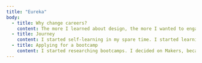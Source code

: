 ```yaml
---
title: "Eureka"
body:
  - title: Why change careers?
    content: The more I learned about design, the more I wanted to engage in critical issues with design. I realised that the best way to do this was through combining design with software technology.
  - title: Journey
    content: I started self-learning in my spare time. I started learning Python, and doing online courses. I quickly became obsessed with coding and even found myself dreaming in code. After 6 months I decided to make the big change….
  - title: Applying for a bootcamp
    content: I started researching bootcamps. I decided on Makers, because I resonated with their pedagogical approach of self-learning and colloboration. In order to be accepted I needed to learn Ruby. I found there was a lot of cross-over between Python so it was quite easy to learn. I was very excited when I learnt I was accepted. It was actually going to happen… I was going to become a software developer!
---
```

